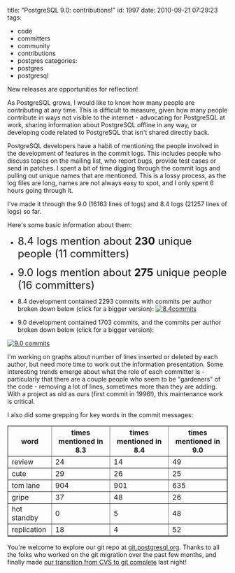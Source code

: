 title: "PostgreSQL 9.0: contributions!"
id: 1997
date: 2010-09-21 07:29:23
tags: 
- code
- committers
- community
- contributions
- postgres
categories: 
- postgres
- postgresql

New releases are opportunities for reflection! 

As PostgreSQL grows, I would like to know how many people are contributing at any time. This is difficult to measure, given how many people contribute in ways not visible to the internet - advocating for PostgreSQL at work, sharing information about PostgreSQL offline in any way, or developing code related to PostgreSQL that isn't shared directly back.

PostgreSQL developers have a habit of mentioning the people involved in the development of features in the commit logs.  This includes people who discuss topics on the mailing list, who report bugs, provide test cases or send in patches. I spent a bit of time digging through the commit logs and pulling out unique names that are mentioned.  This is a lossy process, as the log files are long, names are not always easy to spot, and I only spent 6 hours going through it.

I've made it through the 9.0 (16163 lines of logs) and 8.4 logs (21257 lines of logs) so far. 

Here's some basic information about them: 

*   <font size="+2">8.4 logs mention about **230** unique people (11 committers)</font>
*   <font size="+2">9.0 logs mention about **275** unique people (16 committers)</font>
*   8.4 development contained 2293 commits with commits per author broken down below (click for a bigger version): 
[![](http://www.chesnok.com/daily/wp-content/uploads/2010/09/8.4commits-300x225.png "8.4commits")](http://www.chesnok.com/daily/wp-content/uploads/2010/09/8.4commits.png)

*   9.0 development contained 1703 commits, and the commits per author broken down below (click for a bigger version): 

[![](http://www.chesnok.com/daily/wp-content/uploads/2010/09/9.0-commits-300x207.png "9.0 commits")](http://www.chesnok.com/daily/wp-content/uploads/2010/09/9.0-commits.png)

I'm working on graphs about number of lines inserted or deleted by each author, but need more time to work out the information presentation. Some interesting trends emerge about what the role of each committer is - particularly that there are a couple people who seem to be "gardeners" of the code - removing a lot of lines, sometimes more than they are adding. With a project as old as ours (first commit in 1996!), this maintenance work is critical.

I also did some grepping for key words in the commit messages: 

<table border=1>
<tr><th>word</th><th>times mentioned
 in 8.3</th><th>times mentioned
 in 8.4</th><th>times mentioned
 in 9.0</th></tr>
<tr><td>review</td><td>24</td><td>14</td><td>49</td></tr>
<tr><td>cute</td><td>29</td><td>26</td><td>25</td></tr>
<tr><td>tom lane</td><td>904</td><td>901</td><td>635</td></tr>
<tr><td>gripe</td><td>37</td><td>48</td><td>26</td></tr>
<tr><td>hot standby</td><td>0</td><td>5</td><td>48</td></tr>
<tr><td>replication</td><td>18</td><td>4</td><td>52</td></tr>
</table>

You're welcome to explore our git repo at [git.postgresql.org](http://git.postgresql.org/gitweb?p=postgresql.git). Thanks to all the folks who worked on the git migration over the past few months, and finally made [our transition from CVS to git complete](http://blog.hagander.net/archives/175-PostgreSQL-now-on-git!.html) last night!
